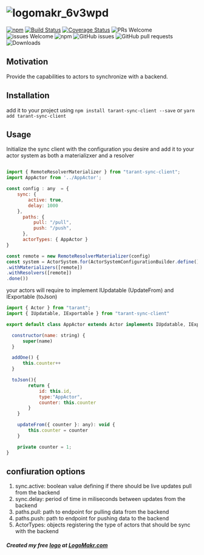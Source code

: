 # ![logomakr_6v3wpd](https://user-images.githubusercontent.com/3071208/50819653-ffa3f480-132a-11e9-9dea-259242f7bae8.png)


[![npm](https://img.shields.io/npm/v/tarant-sync-client.svg)](https://www.npmjs.com/package/tarant-sync-client)
[![Build Status](https://travis-ci.org/tarantx/tarant-sync-client.svg?branch=master)](https://travis-ci.org/tarantx/tarant-sync-client)
[![Coverage Status](https://coveralls.io/repos/github/tarantx/tarant-sync-client/badge.svg?branch=master)](https://coveralls.io/github/tarantx/tarant-sync-client?branch=master)
![PRs Welcome](https://img.shields.io/badge/PRs-welcome-brightgreen.svg)
![issues Welcome](https://img.shields.io/badge/issues-welcome-brightgreen.svg)
![npm](https://img.shields.io/npm/l/tarant-sync-client.svg)
![GitHub issues](https://img.shields.io/github/issues/tarantx/tarant-sync-client.svg)
![GitHub pull requests](https://img.shields.io/github/issues-pr/tarantx/tarant-sync-client.svg)
![Downloads](https://img.shields.io/npm/dt/tarant-sync-client.svg)

## Motivation

Provide the capabilities to actors to synchronize with a backend.

## Installation

add it to your project using `npm install tarant-sync-client --save` or `yarn add tarant-sync-client`

## Usage

Initialize the sync client with the configuration you desire and add it to your actor system as both a materializxer and a resolver

```js

import { RemoteResolverMaterializer } from "tarant-sync-client";
import AppActor from '../AppActor';

const config : any  = {
    sync: {
        active: true,
        delay: 1000
    },
      paths: {
          pull: "/pull", 
          push: "/push", 
      },
      actorTypes: { AppActor }
}

const remote = new RemoteResolverMaterializer(config)
const system = ActorSystem.for(ActorSystemConfigurationBuilder.define()
.withMaterializers([remote])
.withResolvers([remote])
.done()) 
```

your actors will require to implement IUpdatable (UpdateFrom) and IExportable (toJson)

```js
import { Actor } from "tarant";
import { IUpdatable, IExportable } from "tarant-sync-client"

export default class AppActor extends Actor implements IUpdatable, IExportable {

  constructor(name: string) {
      super(name)
  }

  addOne() {
      this.counter++
  }

  toJson(){
        return {
            id: this.id,
            type:"AppActor",
            counter: this.counter
        }
    }

    updateFrom({ counter }: any): void {
        this.counter = counter
    }

    private counter = 1; 
}

```
## confiuration options
    
1. sync.active: boolean value defining if there should be live updates pull from the backend
2. sync.delay: period of time in miliseconds between updates from the backend
3. paths.pull: path to endpoint for pulling data from the backend
3. paths.push: path to endpoint for pushing data to the backend
4. ActorTypes: objects registering the type of actors that should be sync with the backend 

##### Created my free [logo](https://logomakr.com/6v3WPd) at <a href="http://logomakr.com" title="Logo Makr">LogoMakr.com</a> 